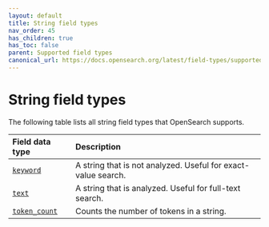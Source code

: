 ```yaml
---
layout: default
title: String field types
nav_order: 45
has_children: true
has_toc: false
parent: Supported field types
canonical_url: https://docs.opensearch.org/latest/field-types/supported-field-types/string/
---
```


# String field types

The following table lists all string field types that OpenSearch supports.

Field data type | Description
:--- | :---  
[`keyword`]({{site.url}}{{site.baseurl}}/opensearch/supported-field-types/keyword/) | A string that is not analyzed. Useful for exact-value search.
[`text`]({{site.url}}{{site.baseurl}}/opensearch/supported-field-types/text/) | A string that is analyzed. Useful for full-text search.
[`token_count`]({{site.url}}{{site.baseurl}}/opensearch/supported-field-types/token-count/)  | Counts the number of tokens in a string. 
